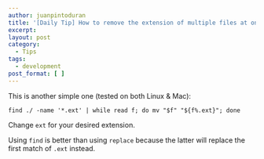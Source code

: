 ```yaml
---
author: juanpintoduran
title: '[Daily Tip] How to remove the extension of multiple files at once (CLI)'
excerpt:
layout: post
category:
  - Tips
tags:
  - development
post_format: [ ]
---
```


This is another simple one (tested on both Linux & Mac):

```
find ./ -name '*.ext' | while read f; do mv "$f" "${f%.ext}"; done
```

Change `ext` for your desired extension.

Using `find` is better than using `replace` because the latter will replace the first match of `.ext` instead.
